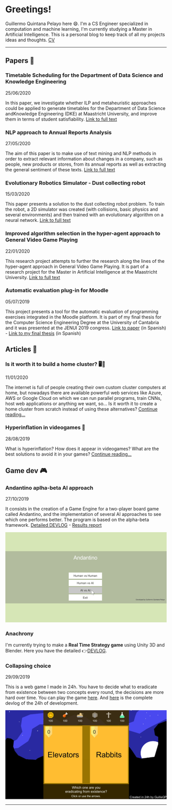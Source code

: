 <script data-ad-client="ca-pub-1426143204952754" async src="https://pagead2.googlesyndication.com/pagead/js/adsbygoogle.js"></script>

<link rel="shortcut icon" type="image/png" href="images/favicon.ico">

# Greetings!
Guillermo Quintana Pelayo here 😄. I'm a CS Engineer specialized in computation and machine learning, I'm currently studying a Master in Artificial Intelligence. This is a personal blog to keep track of all my projects ideas and thoughts. [CV](CV_GuillermoQuintana_2022.pdf)

* * *
## Papers 📓

### **Timetable Scheduling for the Department of Data Science and Knowledge Engineering**
25/06/2020

In this paper, we investigate whether ILP and metaheuristic approaches could be applied to generate timetables for the Department of Data Science andKnowledge Engineering (DKE) at Maastricht University, and improve them in terms of  student satisfiability.
[Link to full text](papers/MRP_Report_Timetabling_at_DKE.pdf)

### **NLP approach to Annual Reports Analysis**
27/05/2020

The aim of this paper is to make use of text mining and NLP methods in order to extract relevant information about changes in a company, such as people, new products or stores, from its annual reports as well as extracting the general sentiment of these texts.
[Link to full text](papers/IRTM_Project_Report_GuillermoQuintana.pdf)

### **Evolutionary Robotics Simulator - Dust collecting robot**
15/03/2020

This paper presents a solution to the dust collecting robot problem. To train the robot, a 2D simulator was created (with collisions, basic physics and several environments) and then trained with an evolutionary algorithm on a neural network.
[Link to full text](papers/ERS_report.pdf)

### **Improved algorithm selection in the hyper-agent approach to General Video Game Playing**
22/01/2020

This research project attempts to further the research along the lines of the hyper-agent approach in General Video Game Playing. It is part of a research project for the Master in Artificial Intelligence at the Maastricht University. [Link to full text](papers/MRP_HyperAgent.pdf)

### **Automatic evaluation plug-in for Moodle** 
05/07/2019

This project presents a tool for the automatic evaluation of programming exercises integrated in the Moodle platform. It is part of my final thesis for the Computer Science Engineering Degree at the University of Cantabria and it was presented at the JENUI 2019 congress.
[Link to paper](http://www.aenui.net/ojs/index.php?journal=actas_jenui&page=article&op=view&path%5B%5D=513) (in Spanish) - [Link to my final thesis](papers/TFG%20Quintana%20Pelayo%20Guillermo.pdf) (in Spanish)


## Articles 📰
### **Is it worth it to build a home cluster?** 🖥🧮
11/01/2020

The internet is full of people creating their own custom cluster computers at home, but nowadays there are available powerful web services like Azure, AWS or Google Cloud on which we can run parallel programs, train CNNs, host web applications or anything we want, so... Is it worth it to create a home cluster from scratch instead of using these alternatives?
[Continue reading...](articles/home_cluster.md)

### **Hyperinflation in videogames** 💸
28/08/2019

What is hyperinflation? How does it appear in videogames? What are the best solutions to avoid it in your games? [Continue reading...](articles/hyperinflation_in_videogames.md)


## Game dev 🎮

### Andantino aplha-beta AI approach
27/10/2019

It consists in the creation of a Game Engine for a two-player board game called Andantino, and the implementation of several AI approaches to see which one performs better. The program is based on the alpha-beta framework. [Detailed DEVLOG](gamedev/andantino.md) - [Results report](papers/Andantino_Report_GuillermoQuintana.pdf)

![](/gamedev/gifs/andantino_minimax1.gif)

### Anachrony
I'm currently trying to make a **Real Time Strategy game** using Unity 3D and Blender. Here you have the detailed 👉[DEVLOG](gamedev/RTSdevlog.md).

### Collapsing choice
29/09/2019

This is a web game I made in 24h. You have to decide what to eradicate from existence between two concepts every round, the decisions are more hard over time. You can play the game [here](gamedev/collapsing_choice/index.html). And [here](gamedev/collapsing_choice.md) is the complete devlog of the 24h of development.

![](gamedev/images/cc2.png)

* * *
